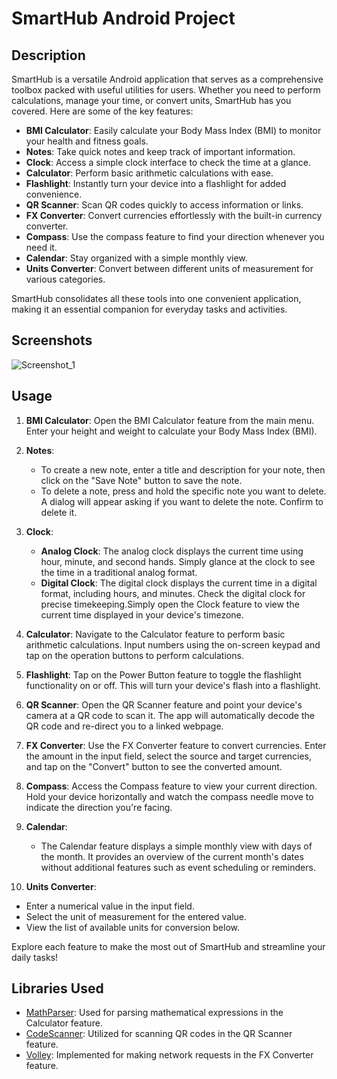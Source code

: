 # SmartHub Android Project 
 
## Description

SmartHub is a versatile Android application that serves as a comprehensive toolbox packed with useful utilities for users. Whether you need to perform calculations, manage your time, or convert units, SmartHub has you covered. Here are some of the key features:

- **BMI Calculator**: Easily calculate your Body Mass Index (BMI) to monitor your health and fitness goals.
- **Notes**: Take quick notes and keep track of important information.
- **Clock**: Access a simple clock interface to check the time at a glance.
- **Calculator**: Perform basic arithmetic calculations with ease.
- **Flashlight**: Instantly turn your device into a flashlight for added convenience.
- **QR Scanner**: Scan QR codes quickly to access information or links.
- **FX Converter**: Convert currencies effortlessly with the built-in currency converter.
- **Compass**: Use the compass feature to find your direction whenever you need it.
- **Calendar**: Stay organized with a simple monthly view.
- **Units Converter**: Convert between different units of measurement for various categories.

SmartHub consolidates all these tools into one convenient application, making it an essential companion for everyday tasks and activities.

## Screenshots

![Screenshot_1](https://github.com/christosKontorias/SmartHub/assets/45541430/e4558491-c3bc-4c07-9db5-3ec83775f8a7)

## Usage

1. **BMI Calculator**: Open the BMI Calculator feature from the main menu. Enter your height and weight to calculate your Body Mass Index (BMI).

2. **Notes**: 
   -  To create a new note, enter a title and description for your note, then click on the "Save Note" button to save the note.
   - To delete a note, press and hold the specific note you want to delete. A dialog will appear asking if you want to delete the note. Confirm to delete it.

3. **Clock**: 
   - **Analog Clock**: The analog clock displays the current time using hour, minute, and second hands. Simply glance at the clock to see the time in a traditional analog format.
   - **Digital Clock**: The digital clock displays the current time in a digital format, including hours, and minutes. Check the digital clock for precise timekeeping.Simply open the Clock feature to view the current time displayed in your device's timezone.

4. **Calculator**: Navigate to the Calculator feature to perform basic arithmetic calculations. Input numbers using the on-screen keypad and tap on the operation buttons to perform calculations.

5. **Flashlight**: Tap on the Power Button feature to toggle the flashlight functionality on or off. This will turn your device's flash into a flashlight.

6. **QR Scanner**: Open the QR Scanner feature and point your device's camera at a QR code to scan it. The app will automatically decode the QR code and re-direct you to a linked webpage.

7. **FX Converter**: Use the FX Converter feature to convert currencies. Enter the amount in the input field, select the source and target currencies, and tap on the "Convert" button to see the converted amount.

8. **Compass**: Access the Compass feature to view your current direction. Hold your device horizontally and watch the compass needle move to indicate the direction you're facing.

9. **Calendar**: 
   - The Calendar feature displays a simple monthly view with days of the month. It provides an overview of the current month's dates without additional features such as event scheduling or reminders.

10. **Units Converter**: 
   - Enter a numerical value in the input field.
   - Select the unit of measurement for the entered value.
   - View the list of available units for conversion below.

Explore each feature to make the most out of SmartHub and streamline your daily tasks!

## Libraries Used

- [MathParser](https://github.com/mariuszgromada/MathParser.org-mXparser): Used for parsing mathematical expressions in the Calculator feature.
- [CodeScanner](https://github.com/yuriy-budiyev/code-scanner): Utilized for scanning QR codes in the QR Scanner feature.
- [Volley](https://google.github.io/volley/): Implemented for making network requests in the FX Converter feature.
